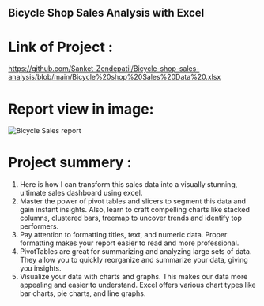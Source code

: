 ## Bicycle Shop Sales Analysis with Excel 

# Link of Project :
https://github.com/Sanket-Zendepatil/Bicycle-shop-sales-analysis/blob/main/Bicycle%20shop%20Sales%20Data%20.xlsx

# Report view in image: 
![Bicycle Sales report](https://github.com/user-attachments/assets/54ba7d3d-c4d1-4bc5-b6b9-53e4729dd75a)

# Project summery : 
1. Here is how I can transform this sales data into a visually stunning, ultimate sales dashboard using excel.
2. Master the power of pivot tables and slicers to segment this data and gain instant insights. Also, learn to craft compelling charts like stacked columns, clustered bars, treemap to uncover trends and identify top performers.
3. Pay attention to formatting titles, text, and numeric data. Proper formatting makes your report easier to read and more professional.
4. PivotTables are great for summarizing and analyzing large sets of data. They allow you to quickly reorganize and summarize your data, giving you insights.
5. Visualize your data with charts and graphs. This makes our data more appealing and easier to understand. Excel offers various chart types like bar charts, pie charts, and line graphs.
